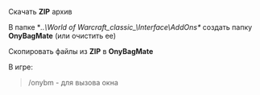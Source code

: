Скачать **ZIP** архив

В папке **..\World of Warcraft\_classic_\Interface\AddOns\** создать папку **OnyBagMate** (или очистить ее)

Скопировать файлы из **ZIP** в **OnyBagMate**

В игре:
>/onybm - для вызова окна